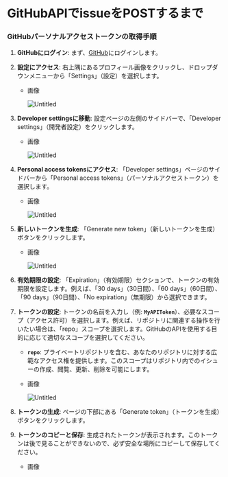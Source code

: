 # GitHubAPIでissueをPOSTするまで

### **GitHubパーソナルアクセストークンの取得手順**

1. **GitHubにログイン**:
まず、[GitHub](https://github.com/)にログインします。
2. **設定にアクセス**:
右上隅にあるプロフィール画像をクリックし、ドロップダウンメニューから「Settings」（設定）を選択します。
    - 画像
        
        ![Untitled](https://prod-files-secure.s3.us-west-2.amazonaws.com/8f033544-0b5d-4ab1-b844-c4d2ed6ddcfe/b9034b23-3123-467b-a067-b9078d427fe5/Untitled.png)
        
3. **Developer settingsに移動**:
設定ページの左側のサイドバーで、「Developer settings」（開発者設定）をクリックします。
    - 画像
        
        ![Untitled](https://prod-files-secure.s3.us-west-2.amazonaws.com/8f033544-0b5d-4ab1-b844-c4d2ed6ddcfe/8d32def7-86e6-4441-8d41-308ea302219d/Untitled.png)
        
4. **Personal access tokensにアクセス**:
「Developer settings」ページのサイドバーから「Personal access tokens」（パーソナルアクセストークン）を選択します。
    - 画像
        
        ![Untitled](https://prod-files-secure.s3.us-west-2.amazonaws.com/8f033544-0b5d-4ab1-b844-c4d2ed6ddcfe/f9c0f314-0313-47bf-879f-ce950d7d67be/Untitled.png)
        
5. **新しいトークンを生成**:
「Generate new token」（新しいトークンを生成）ボタンをクリックします。
    - 画像
        
        ![Untitled](https://prod-files-secure.s3.us-west-2.amazonaws.com/8f033544-0b5d-4ab1-b844-c4d2ed6ddcfe/1cf50bef-d96a-4b46-bf22-901e16edf3a0/Untitled.png)
        
6. **有効期限の設定**:
「Expiration」（有効期限）セクションで、トークンの有効期限を設定します。例えば、「30 days」（30日間）、「60 days」（60日間）、「90 days」（90日間）、「No expiration」（無期限）から選択できます。
7. **トークンの設定**:
トークンの名前を入力し（例: **`MyAPIToken`**）、必要なスコープ（アクセス許可）を選択します。例えば、リポジトリに関連する操作を行いたい場合は、「repo」スコープを選択します。GitHubのAPIを使用する目的に応じて適切なスコープを選択してください。
    - **`repo`**: プライベートリポジトリを含む、あなたのリポジトリに対する広範なアクセス権を提供します。このスコープはリポジトリ内でのイシューの作成、閲覧、更新、削除を可能にします。
    - 画像
        
        ![Untitled](https://prod-files-secure.s3.us-west-2.amazonaws.com/8f033544-0b5d-4ab1-b844-c4d2ed6ddcfe/46c47c43-1e02-4b5a-b05b-660e1c289c7e/Untitled.png)
        
8. **トークンの生成**:
ページの下部にある「Generate token」（トークンを生成）ボタンをクリックします。
9. **トークンのコピーと保存**:
生成されたトークンが表示されます。このトークンは後で見ることができないので、必ず安全な場所にコピーして保存してください。
    - 画像
